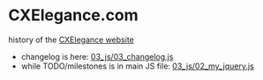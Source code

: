 CXElegance.com
==============

history of the [CXElegance website](http://www.cxelegance.com)
* changelog is here: [03_js/03_changelog.js](03_js/03_changelog.js)
* while TODO/milestones is in main JS file: [03_js/02_my_jquery.js](03_js/02_my_jquery.js)
